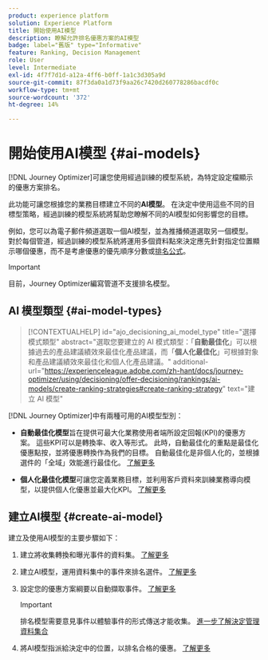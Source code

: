 ```yaml
---
product: experience platform
solution: Experience Platform
title: 開始使用AI模型
description: 瞭解允許排名優惠方案的AI模型
badge: label="舊版" type="Informative"
feature: Ranking, Decision Management
role: User
level: Intermediate
exl-id: 4f7f7d1d-a12a-4ff6-b0ff-1a1c3d305a9d
source-git-commit: 87f3da0a1d73f9aa26c7420d260778286bacdf0c
workflow-type: tm+mt
source-wordcount: '372'
ht-degree: 14%

---
```


# 開始使用AI模型 {#ai-models}

[!DNL Journey Optimizer]可讓您使用經過訓練的模型系統，為特定設定檔顯示的優惠方案排名。

此功能可讓您根據您的業務目標建立不同的&#x200B;**AI模型**。 在決定中使用這些不同的目標型策略，經過訓練的模型系統將幫助您瞭解不同的AI模型如何影響您的目標。

例如，您可以為電子郵件頻道選取一個AI模型，並為推播頻道選取另一個模型。 對於每個管道，經過訓練的模型系統將運用多個資料點來決定應先針對指定位置顯示哪個優惠，而不是考慮優惠的優先順序分數或[排名公式](create-ranking-formulas.md)。

>[!IMPORTANT]
>
>目前，Journey Optimizer編寫管道不支援排名模型。

## AI 模型類型 {#ai-model-types}

>[!CONTEXTUALHELP]
>id="ajo_decisioning_ai_model_type"
>title="選擇模式類型"
>abstract="選取您要建立的 AI 模式類型：「**自動最佳化**」可以根據過去的產品建議績效來最佳化產品建議，而「**個人化最佳化**」可根據對象和產品建議績效來最佳化和個人化產品建議。"
>additional-url="https://experienceleague.adobe.com/zh-hant/docs/journey-optimizer/using/decisioning/offer-decisioning/rankings/ai-models/create-ranking-strategies#create-ranking-strategy" text="建立 AI 模型"

[!DNL Journey Optimizer]中有兩種可用的AI模型型別：

* **自動最佳化模型**&#x200B;旨在提供可最大化業務使用者端所設定回報(KPI)的優惠方案。 這些KPI可以是轉換率、收入等形式。 此時，自動最佳化的重點是最佳化優惠點按，並將優惠轉換作為我們的目標。 自動最佳化是非個人化的，並根據選件的「全域」效能進行最佳化。 [了解更多](auto-optimization-model.md)

* **個人化最佳化模型**&#x200B;可讓您定義業務目標，並利用客戶資料來訓練業務導向模型，以提供個人化優惠並最大化KPI。 [了解更多](personalized-optimization-model.md)

## 建立AI模型 {#create-ai-model}

建立及使用AI模型的主要步驟如下：

1. 建立將收集轉換和曝光事件的資料集。 [了解更多](../data-collection/create-dataset.md)

1. 建立AI模型，運用資料集中的事件來排名選件。 [了解更多](create-ranking-strategies.md)

1. 設定您的優惠方案綱要以自動擷取事件。 [了解更多](../data-collection/schema-requirement.md)

   >[!IMPORTANT]
   >
   >排名模型需要意見事件以體驗事件的形式傳送才能收集。 [進一步了解決定管理資料集合](../data-collection/data-collection.md)

1. 將AI模型指派給決定中的位置，以排名合格的優惠。 [了解更多](../offer-activities/configure-offer-selection.md)
